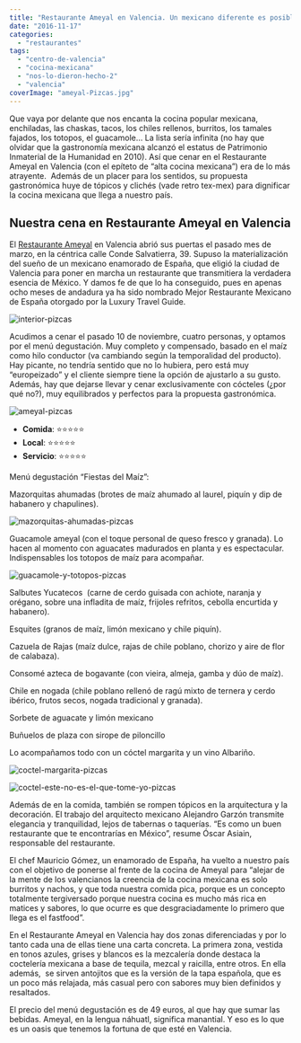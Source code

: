 ```yaml
---
title: "Restaurante Ameyal en Valencia. Un mexicano diferente es posible"
date: "2016-11-17"
categories:
  - "restaurantes"
tags:
  - "centro-de-valencia"
  - "cocina-mexicana"
  - "nos-lo-dieron-hecho-2"
  - "valencia"
coverImage: "ameyal-Pizcas.jpg"
---
```


Que vaya por delante que nos encanta la cocina popular mexicana, enchiladas, las chaskas, tacos, los chiles rellenos, burritos, los tamales fajados, los totopos, el guacamole… La lista sería infinita (no hay que olvidar que la gastronomía mexicana alcanzó el estatus de Patrimonio Inmaterial de la Humanidad en 2010). Así que cenar en el Restaurante Ameyal en Valencia (con el epíteto de “alta cocina mexicana”) era de lo más atrayente.  Además de un placer para los sentidos, su propuesta gastronómica huye de tópicos y clichés (vade retro tex-mex) para dignificar la cocina mexicana que llega a nuestro país.

## Nuestra cena en Restaurante Ameyal en Valencia

El [Restaurante Ameyal](http://ameyal.es/) en Valencia abrió sus puertas el pasado mes de marzo, en la céntrica calle Conde Salvatierra, 39. Supuso la materialización del sueño de un mexicano enamorado de España, que eligió la ciudad de Valencia para poner en marcha un restaurante que transmitiera la verdadera esencia de México. Y damos fe de que lo ha conseguido, pues en apenas ocho meses de andadura ya ha sido nombrado Mejor Restaurante Mexicano de España otorgado por la Luxury Travel Guide.

![interior-pizcas](images/Interior-Pizcas-1024x768.jpg)

Acudimos a cenar el pasado 10 de noviembre, cuatro personas, y optamos por el menú degustación. Muy completo y compensado, basado en el maíz como hilo conductor (va cambiando según la temporalidad del producto). Hay picante, no tendría sentido que no lo hubiera, pero está muy “europeizado” y el cliente siempre tiene la opción de ajustarlo a su gusto. Además, hay que dejarse llevar y cenar exclusivamente con cócteles (¿por qué no?), muy equilibrados y perfectos para la propuesta gastronómica.

![ameyal-pizcas](images/ameyal-Pizcas-1024x793.jpg)

- **Comida**: ⭐⭐⭐⭐⭐
- **Local**: ⭐⭐⭐⭐⭐
- **Servicio**: ⭐⭐⭐⭐⭐

Menú degustación “Fiestas del Maíz”:

Mazorquitas ahumadas (brotes de maíz ahumado al laurel, piquín y dip de habanero y chapulines).

![mazorquitas-ahumadas-pizcas](images/Mazorquitas-ahumadas-Pizcas-1024x768.jpg)

Guacamole ameyal (con el toque personal de queso fresco y granada). Lo hacen al momento con aguacates madurados en planta y es espectacular. Indispensables los totopos de maíz para acompañar.

![guacamole-y-totopos-pizcas](images/guacamole-y-totopos-Pizcas-1024x768.jpg)

Salbutes Yucatecos  (carne de cerdo guisada con achiote, naranja y orégano, sobre una infladita de maíz, frijoles refritos, cebolla encurtida y habanero).

Esquites (granos de maíz, limón mexicano y chile piquín).

Cazuela de Rajas (maíz dulce, rajas de chile poblano, chorizo y aire de flor de calabaza).

Consomé azteca de bogavante (con vieira, almeja, gamba y dúo de maíz).

Chile en nogada (chile poblano rellenó de ragú mixto de ternera y cerdo ibérico, frutos secos, nogada tradicional y granada).

Sorbete de aguacate y limón mexicano

Buñuelos de plaza con sirope de piloncillo

Lo acompañamos todo con un cóctel margarita y un vino Albariño.

![coctel-margarita-pizcas](images/coctel-margarita-Pizcas-1024x676.jpg)

![coctel-este-no-es-el-que-tome-yo-pizcas](images/coctel-este-no-es-el-que-tome-yo-Pizcas-1024x775.jpg)

Además de en la comida, también se rompen tópicos en la arquitectura y la decoración. El trabajo del arquitecto mexicano Alejandro Garzón transmite elegancia y tranquilidad, lejos de tabernas o taquerías. “Es como un buen restaurante que te encontrarías en México”, resume Óscar Asiain, responsable del restaurante.

El chef Mauricio Gómez, un enamorado de España, ha vuelto a nuestro país con el objetivo de ponerse al frente de la cocina de Ameyal para “alejar de la mente de los valencianos la creencia de la cocina mexicana es solo burritos y nachos, y que toda nuestra comida pica, porque es un concepto totalmente tergiversado porque nuestra cocina es mucho más rica en matices y sabores, lo que ocurre es que desgraciadamente lo primero que llega es el fastfood”.

En el Restaurante Ameyal en Valencia hay dos zonas diferenciadas y por lo tanto cada una de ellas tiene una carta concreta. La primera zona, vestida en tonos azules, grises y blancos es la mezcalería donde destaca la coctelería mexicana a base de tequila, mezcal y raicilla, entre otros. En ella además,  se sirven antojitos que es la versión de la tapa española, que es un poco más relajada, más casual pero con sabores muy bien definidos y resaltados.

El precio del menú degustación es de 49 euros, al que hay que sumar las bebidas. Ameyal, en la lengua náhuatl, significa manantial. Y eso es lo que es un oasis que tenemos la fortuna de que esté en Valencia.
